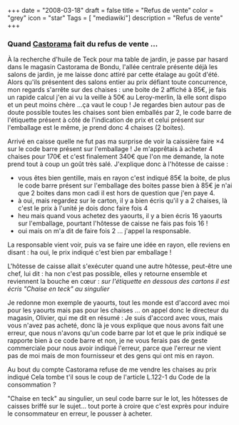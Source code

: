 +++
date = "2008-03-18"
draft = false
title = "Refus de vente"
color = "grey"
icon = "star"
Tags = [ "mediawiki"]
description = "Refus de vente"
+++

### Quand [Castorama](http://www.castorama.fr) fait du refus de vente ...

À la recherche d'huile de Teck pour ma table de jardin, je passe par
hasard dans le magasin Castorama de Bondu, l'allée centrale présente
déjà les salons de jardin, je me laisse donc attiré par cette étalage au
goût d'été. Alors qu'ils présentent des salons entier au prix défiant
toute concurrence, mon regards s'arrête sur des chaises : une boite de 2
affiché à 85€, je fais un rapide calcul j'en ai vu la veille à 50€ au
Leroy-merlin, là elle sont dispo et un peut moins chère ...ça vaut le
coup ! Je regardes bien autour pas de doute possible toutes les chaises
sont bien emballés par 2, le code barre de l'étiquette présent à côté de
l'indication de prix et celui présent sur l'emballage est le même, je
prend donc 4 chaises (2 boites).

Arrivé en caisse quelle ne fut pas ma surprise de voir la caissière
faire ×4 sur le code barre présent sur l'emballage ! Je m'apprêtais à
acheter 4 chaises pour 170€ et c'est finalement 340€ que l'on me
demande, la note prend tout à coup un goût très salé. J'explique donc à
l'hôtesse de caisse :

-   vous êtes bien gentille, mais en rayon c'est indiqué 85€ la boite,
    de plus le code barre présent sur l'emballage des boites passe bien
    à 85€ je n'ai que 2 boites dans mon cadi il est hors de question que
    j'en paye 4.
-   à oui, mais regardez sur le carton, il y a bien écris qu'il y a 2
    chaises, là c'est le prix à l'unité je dois donc faire fois 4
-   heu mais quand vous achetez des yaourts, il y a bien écris 16
    yaourts sur l'emballage, pourtant l'hôtesse de caisse ne fais pas
    fois 16 !
-   oui mais on m'a dit de faire fois 2 ... j'appel la responsable.

La responsable vient voir, puis va se faire une idée en rayon, elle
reviens en disant : ha oui, le prix indiqué c'est bien par emballage !

L'hôtesse de caisse allait s'exécuter quand une autre hôtesse, peut-être
une chef, lui dit : ha non c'est pas possible, elles y retourne ensemble
et reviennent la bouche en cœur : *sur l'étiquette en dessous des
cartons il est écris "Chaise en teck" au singulier*

Je redonne mon exemple de yaourts, tout les monde est d'accord avec moi
pour les yaourts mais pas pour les chaises ... on appel donc le
directeur du magasin, Olivier, qui me dit en résumé : Je suis d'accord
avec vous, mais vous n'avez pas acheté, donc là je vous explique que
nous avons fait une erreur, que nous n'avons qu'un code barre par lot et
que le prix indiqué se rapporte bien à ce code barre et non, je ne vous
ferais pas de geste commerciale pour nous avoir indiqué l'erreur, parce
que l'erreur ne vient pas de moi mais de mon fournisseur et des gens qui
ont mis en rayon.

Au bout du compte Castorama refuse de me vendre les chaises au prix
indiqué Cela tombe t'il sous le coup de l'article L.122-1 du Code de la
consommation ?

"Chaise en teck" au singulier, un seul code barre sur le lot, les
hôtesses de caisses briffé sur le sujet... tout porte à croire que c'est
exprès pour induire le consommateur en erreur, le pousser à acheter.

